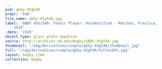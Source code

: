 ```yaml
---
pid: gbby-45g540
order: '540'
file_name: gbby-45g540.jpg
label: 'GBBY 45G/540: Tennis Player: Unidentified - Matches, Practice, and Posed Action
  - 1928'
_date: '1928'
object_type: glass plate negative
source: http://archives.nd.edu/Bagby/GBBY-45g540.jpg
thumbnail: "/img/derivatives/simple/gbby-45g540/thumbnail.jpg"
full: "/img/derivatives/simple/gbby-45g540/fullwidth.jpg"
layout: bagby_item
collection: bagby
---
```

